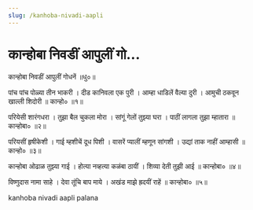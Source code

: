 ```yaml
---
slug: /kanhoba-nivadi-aapli
---
```

# कान्होबा निवडीं आपुलीं गो... 

कान्होबा निवडीं आपुलीं गोधनें ॥धु०॥

पांच पांच पोळ्या तीन भाकरी । दीड कानिवला एक पुरी । आम्हा धाडिलें वैल्या दुरी । आमुची ठकवून खाल्ली शिदोरी ॥ कान्हो० ॥१॥

परियेसी शारंगधरा । तुझा बैल चुकला मोरा । सांगूं गेलों तुझ्या घरा । पाठीं लागला तुझा म्हातारा ॥ कान्होबा० ॥२॥

परियसीं हृषीकेशी । गाई म्हशीचें दूध पिशी । वासरें प्यालीं म्हणून सांगशी । उद्यां ताक नाहीं आम्हासी ॥ कान्हो० ॥३॥

कान्होबा ओढाळ तुझ्या गाई । होत्या नव्हत्या कळंबा ठायीं । शिव्या देती तुझी आई ॥ कान्होबा० ॥४॥

विष्णुदास नामा साहे । देवा तूंचि बाप माये । अखंड माझे ह्रदयीं राहें ॥ कान्होबा० ॥५॥



<span class='index-text'> kanhoba nivadi aapli palana</span>